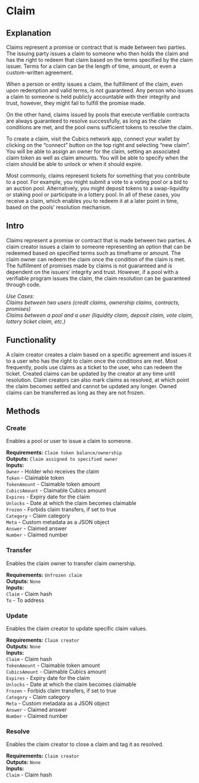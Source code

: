 # Claim

## Explanation
Claims represent a promise or contract that is made between two parties. The issuing party issues a claim to someone who then holds the claim and has the right to redeem that claim based on the terms specified by the claim issuer. Terms for a claim can be the length of time, amount, or even a custom-written agreement.

When a person or entity issues a claim, the ​​fulfillment of the claim, even upon redemption and valid terms, is not guaranteed. Any person who issues a claim to someone is held publicly accountable with their integrity and trust, however, they might fail to fulfill the promise made.

On the other hand, claims issued by pools that execute verifiable contracts are always guaranteed to resolve successfully, as long as the claim conditions are met, and the pool owns sufficient tokens to resolve the claim.

To create a claim, visit the Cubics network app, connect your wallet by clicking on the “connect” button on the top right and selecting “new claim”. You will be able to assign an owner for the claim, setting an associated claim token as well as claim amounts. You will be able to specify when the claim should be able to unlock or when it should expire.

Most commonly, claims represent tickets for something that you contribute to a pool. For example, you might submit a vote to a voting pool or a bid to an auction pool. Alternatively, you might deposit tokens to a swap-liquidity or staking pool or participate in a lottery pool. In all of these cases, you receive a claim, which enables you to redeem it at a later point in time, based on the pools’ resolution mechanism.

## Intro
Claims represent a promise or contract that is made between two parties. A claim creator issues a claim to someone representing an option that can be redeemed based on specified terms such as timeframe or amount. The claim owner can redeem the claim once the condition of the claim is met. The fulfillment of promises made by claims is not guaranteed and is dependent on the issuers’ integrity and trust. However, if a pool with a verifiable program issues the claim, the claim resolution can be guaranteed through code.

*Use Cases:  
Claims between two users (credit claims, ownership claims, contracts, promises)  
Claims between a pool and a user (liquidity claim, deposit claim, vote claim, lottery ticket claim, etc.)*

## Functionality
A claim creator creates a claim based on a specific agreement and issues it to a user who has the right to claim once the conditions are met. Most frequently, pools use claims as a ticket to the user, who can redeem the ticket. Created claims can be updated by the creator at any time until resolution. Claim creators can also mark claims as resolved, at which point the claim becomes settled and cannot be updated any longer. Owned claims can be transferred as long as they are not frozen.

## Methods

### Create
Enables a pool or user to issue a claim to someone.

**Requirements:** `Claim token balance/ownership`  
**Outputs:** `Claim assigned to specified owner`  
**Inputs:**  
`Owner` - Holder who receives the claim  
`Token` - Claimable token  
`TokenAmount` - Claimable token amount  
`CubicsAmount` - Claimable Cubics amount  
`Expires` - Expiry date for the claim  
`Unlocks` - Date at which the claim becomes claimable  
`Frozen` - Forbids claim transfers, if set to true  
`Category` - Claim category  
`Meta` - Custom metadata as a JSON object  
`Answer` - Claimed answer  
`Number` - Claimed number  

### Transfer
Enables the claim owner to transfer claim ownership.

**Requirements:** `Unfrozen claim`  
**Outputs:** `None`  
**Inputs:**  
`Claim` - Claim hash  
`To` - To address  

### Update
Enables the claim creator to update specific claim values.

**Requirements:** `Claim creator`  
**Outputs:** `None`  
**Inputs:**  
`Claim` - Claim hash  
`TokenAmount` - Claimable token amount  
`CubicsAmount` - Claimable Cubics amount  
`Expires` - Expiry date for the claim  
`Unlocks` - Date at which the claim becomes claimable  
`Frozen` - Forbids claim transfers, if set to true  
`Category` - Claim category  
`Meta` - Custom metadata as a JSON object  
`Answer` - Claimed answer  
`Number` - Claimed number  

### Resolve
Enables the claim creator to close a claim and tag it as resolved.

**Requirements:** `Claim creator`  
**Outputs:** `None`  
**Inputs:**  
`Claim` - Claim hash  

<div style="page-break-after: always; visibility: hidden">\pagebreak</div>